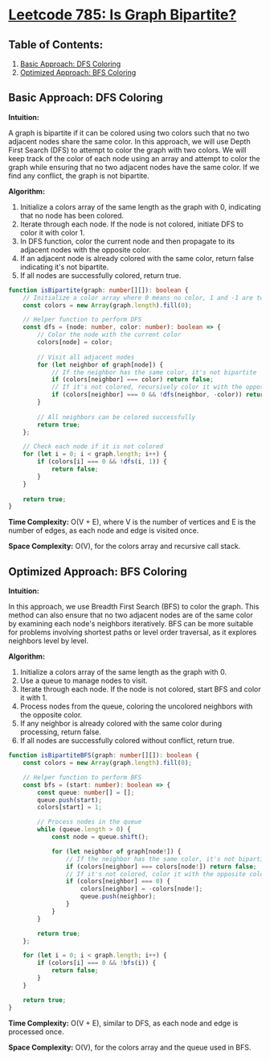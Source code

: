 # [Leetcode 785: Is Graph Bipartite?](https://leetcode.com/problems/is-graph-bipartite/)

## Table of Contents:
1. [Basic Approach: DFS Coloring](#basic-approach-dfs-coloring)
2. [Optimized Approach: BFS Coloring](#optimized-approach-bfs-coloring)

## Basic Approach: DFS Coloring

**Intuition:**

A graph is bipartite if it can be colored using two colors such that no two adjacent nodes share the same color. In this approach, we will use Depth First Search (DFS) to attempt to color the graph with two colors. We will keep track of the color of each node using an array and attempt to color the graph while ensuring that no two adjacent nodes have the same color. If we find any conflict, the graph is not bipartite.

**Algorithm:**
1. Initialize a colors array of the same length as the graph with 0, indicating that no node has been colored.
2. Iterate through each node. If the node is not colored, initiate DFS to color it with color 1.
3. In DFS function, color the current node and then propagate to its adjacent nodes with the opposite color.
4. If an adjacent node is already colored with the same color, return false indicating it's not bipartite.
5. If all nodes are successfully colored, return true.

```typescript
function isBipartite(graph: number[][]): boolean {
    // Initialize a color array where 0 means no color, 1 and -1 are two different colors.
    const colors = new Array(graph.length).fill(0);

    // Helper function to perform DFS
    const dfs = (node: number, color: number): boolean => {
        // Color the node with the current color
        colors[node] = color;
        
        // Visit all adjacent nodes
        for (let neighbor of graph[node]) {
            // If the neighbor has the same color, it's not bipartite
            if (colors[neighbor] === color) return false;
            // If it's not colored, recursively color it with the opposite color
            if (colors[neighbor] === 0 && !dfs(neighbor, -color)) return false;
        }
        
        // All neighbors can be colored successfully
        return true;
    };

    // Check each node if it is not colored
    for (let i = 0; i < graph.length; i++) {
        if (colors[i] === 0 && !dfs(i, 1)) {
            return false;
        }
    }
    
    return true;
}
```

**Time Complexity:** O(V + E), where V is the number of vertices and E is the number of edges, as each node and edge is visited once.

**Space Complexity:** O(V), for the colors array and recursive call stack.

## Optimized Approach: BFS Coloring

**Intuition:**

In this approach, we use Breadth First Search (BFS) to color the graph. This method can also ensure that no two adjacent nodes are of the same color by examining each node's neighbors iteratively. BFS can be more suitable for problems involving shortest paths or level order traversal, as it explores neighbors level by level.

**Algorithm:**
1. Initialize a colors array of the same length as the graph with 0.
2. Use a queue to manage nodes to visit.
3. Iterate through each node. If the node is not colored, start BFS and color it with 1.
4. Process nodes from the queue, coloring the uncolored neighbors with the opposite color.
5. If any neighbor is already colored with the same color during processing, return false.
6. If all nodes are successfully colored without conflict, return true.

```typescript
function isBipartiteBFS(graph: number[][]): boolean {
    const colors = new Array(graph.length).fill(0);

    // Helper function to perform BFS
    const bfs = (start: number): boolean => {
        const queue: number[] = [];
        queue.push(start);
        colors[start] = 1;

        // Process nodes in the queue
        while (queue.length > 0) {
            const node = queue.shift();

            for (let neighbor of graph[node!]) {
                // If the neighbor has the same color, it's not bipartite
                if (colors[neighbor] === colors[node!]) return false;
                // If it's not colored, color it with the opposite color and add to queue
                if (colors[neighbor] === 0) {
                    colors[neighbor] = -colors[node!];
                    queue.push(neighbor);
                }
            }
        }

        return true;
    };

    for (let i = 0; i < graph.length; i++) {
        if (colors[i] === 0 && !bfs(i)) {
            return false;
        }
    }

    return true;
}
```

**Time Complexity:** O(V + E), similar to DFS, as each node and edge is processed once.

**Space Complexity:** O(V), for the colors array and the queue used in BFS.

